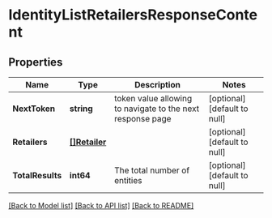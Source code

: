 # IdentityListRetailersResponseContent

## Properties
Name | Type | Description | Notes
------------ | ------------- | ------------- | -------------
**NextToken** | **string** | token value allowing to navigate to the next response page | [optional] [default to null]
**Retailers** | [**[]Retailer**](Retailer.md) |  | [optional] [default to null]
**TotalResults** | **int64** | The total number of entities | [optional] [default to null]

[[Back to Model list]](../README.md#documentation-for-models) [[Back to API list]](../README.md#documentation-for-api-endpoints) [[Back to README]](../README.md)

